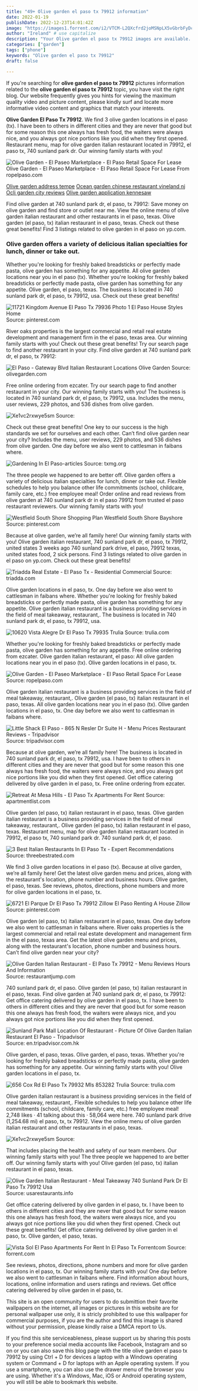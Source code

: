 ```yaml
---
title: "49+ Olive garden el paso tx 79912 information"
date: 2022-01-19
publishDate: 2022-12-23T14:01:42Z
image: "https://images1.forrent.com/i2/VTCM-L2QXcfrd2joMSNpLX5vGbrbFyDcBxBcx4ztOok/117/image.jpg"
author: "Ireland" # use capitalize
description: "Your Olive garden el paso tx 79912 images are available. Olive garden el paso tx 79912 are a topic that is being searched for and liked by netizens today. You can Find and Download the Olive garden el paso tx 79912 files here. Download all free photos."
categories: ["garden"]
tags: ["phone"]
keywords: "Olive garden el paso tx 79912"
draft: false

---
```


If you're searching for **olive garden el paso tx 79912** pictures information related to the **olive garden el paso tx 79912** topic, you have visit the right  blog.  Our website frequently  gives you  hints  for viewing  the maximum  quality video and picture  content, please kindly surf and locate more informative video content and graphics  that match your interests.

**Olive Garden El Paso Tx 79912**. We find 3 olive garden locations in el paso (tx). I have been to others in different cities and they are never that good but for some reason this one always has fresh food, the waiters were always nice, and you always got nice portions like you did when they first opened. Restaurant menu, map for olive garden italian restaurant located in 79912, el paso tx, 740 sunland park dr. Our winning family starts with you!

![Olive Garden - El Paseo Marketplace - El Paso Retail Space For Lease](https://river-oaks-production.s3.amazonaws.com/properties/image_1s/000/000/154/large/El_Paseo-52.jpg?1569964367 "Olive Garden - El Paseo Marketplace - El Paso Retail Space For Lease")
Olive Garden - El Paseo Marketplace - El Paso Retail Space For Lease From ropelpaso.com

[Olive garden address tempe](/olive-garden-address-tempe/)
[Ocean garden chinese restaurant vineland nj](/ocean-garden-chinese-restaurant-vineland-nj/)
[Ocli garden city reviews](/ocli-garden-city-reviews/)
[Olive garden application kennesaw](/olive-garden-application-kennesaw/)

Find olive garden at 740 sunland park dr, el paso, tx 79912: Save money on olive garden and find store or outlet near me. View the online menu of olive garden italian restaurant and other restaurants in el paso, texas. Olive garden (el paso, tx) italian restaurant in el paso, texas. Check out these great benefits! Find 3 listings related to olive garden in el paso on yp.com.

### Olive garden offers a variety of delicious italian specialties for lunch, dinner or take out.

Whether you&#039;re looking for freshly baked breadsticks or perfectly made pasta, olive garden has something for any appetite. All olive garden locations near you in el paso (tx). Whether you&#039;re looking for freshly baked breadsticks or perfectly made pasta, olive garden has something for any appetite. Olive garden, el paso, texas. The business is located in 740 sunland park dr, el paso, tx 79912, usa. Check out these great benefits!


![11721 Kingdom Avenue El Paso Tx 79936 Photo 1 El Paso House Styles Home](https://i.pinimg.com/736x/06/fb/80/06fb80636dfb54ff4edca1d5f6824602--master-bedrooms-bath.jpg "11721 Kingdom Avenue El Paso Tx 79936 Photo 1 El Paso House Styles Home")
Source: pinterest.com

River oaks properties is the largest commercial and retail real estate development and management firm in the el paso, texas area. Our winning family starts with you! Check out these great benefits! Try our search page to find another restaurant in your city. Find olive garden at 740 sunland park dr, el paso, tx 79912:

![El Paso - Gateway Blvd Italian Restaurant Locations Olive Garden](https://media.olivegarden.com/en_us/images/marketing/italian-restaurant-olive-garden-location-g4-rdv.jpg "El Paso - Gateway Blvd Italian Restaurant Locations Olive Garden")
Source: olivegarden.com

Free online ordering from ezcater. Try our search page to find another restaurant in your city. Our winning family starts with you! The business is located in 740 sunland park dr, el paso, tx 79912, usa. Includes the menu, user reviews, 229 photos, and 536 dishes from olive garden.

![Xe1vc2rxwye5sm](https://ap.rdcpix.com/b08f0c5449e2b10b43dcf830ba3c17eal-m3928440565od-w480_h360.jpg "Xe1vc2rxwye5sm")
Source: 

Check out these great benefits! One key to our success is the high standards we set for ourselves and each other. Can’t find olive garden near your city? Includes the menu, user reviews, 229 photos, and 536 dishes from olive garden. One day before we also went to cattlesman in faibans where.

![Gardening In El Paso-articles](https://txmg-wpengine.netdna-ssl.com/elpaso/files/2020/11/CR-605-Mid-November-2020-Updates.jpg "Gardening In El Paso-articles")
Source: txmg.org

The three people we happened to are better off. Olive garden offers a variety of delicious italian specialties for lunch, dinner or take out. Flexible schedules to help you balance other life commitments (school, childcare, family care, etc.) free employee meal! Order online and read reviews from olive garden at 740 sunland park dr in el paso 79912 from trusted el paso restaurant reviewers. Our winning family starts with you!

![Westfield South Shore Shopping Plan Westfield South Shore Bayshore](https://i.pinimg.com/originals/18/15/04/1815044867886cbc92552d7a5b17a5ff.jpg "Westfield South Shore Shopping Plan Westfield South Shore Bayshore")
Source: pinterest.com

Because at olive garden, we’re all family here! Our winning family starts with you! Olive garden italian restaurant, 740 sunland park dr, el paso, tx 79912, united states 3 weeks ago 740 sunland park drive, el paso, 79912 texas, united states food, 2 sick persons. Find 3 listings related to olive garden in el paso on yp.com. Check out these great benefits!

![Triadda Real Estate - El Paso Tx - Residential Commercial](https://www.triadda.com/wp-content/uploads/2017/08/6709-Hermoso-del-Sol-El-Paso-TX-79912-Home-for-sale-Triadda-Real-Estate-2-1024x680.jpg "Triadda Real Estate - El Paso Tx - Residential Commercial")
Source: triadda.com

Olive garden locations in el paso, tx. One day before we also went to cattlesman in faibans where. Whether you&#039;re looking for freshly baked breadsticks or perfectly made pasta, olive garden has something for any appetite. Olive garden italian restaurant is a business providing services in the field of meal takeaway, restaurant,. The business is located in 740 sunland park dr, el paso, tx 79912, usa.

![10620 Vista Alegre Dr El Paso Tx 79935 Trulia](https://www.trulia.com/pictures/thumbs_5/zillowstatic/fp/4f2507865cf0c727da62b6ff226e55c8-full.jpg "10620 Vista Alegre Dr El Paso Tx 79935 Trulia")
Source: trulia.com

Whether you&#039;re looking for freshly baked breadsticks or perfectly made pasta, olive garden has something for any appetite. Free online ordering from ezcater. Olive garden italian restaurant, el paso: All olive garden locations near you in el paso (tx). Olive garden locations in el paso, tx.

![Olive Garden - El Paseo Marketplace - El Paso Retail Space For Lease](https://river-oaks-production.s3.amazonaws.com/properties/image_1s/000/000/154/large/El_Paseo-52.jpg?1569964367 "Olive Garden - El Paseo Marketplace - El Paso Retail Space For Lease")
Source: ropelpaso.com

Olive garden italian restaurant is a business providing services in the field of meal takeaway, restaurant,. Olive garden (el paso, tx) italian restaurant in el paso, texas. All olive garden locations near you in el paso (tx). Olive garden locations in el paso, tx. One day before we also went to cattlesman in faibans where.

![Little Shack El Paso - 865 N Resler Dr Suite H - Menu Prices Restaurant Reviews - Tripadvisor](https://media-cdn.tripadvisor.com/media/photo-s/10/1b/94/b5/little-shack.jpg "Little Shack El Paso - 865 N Resler Dr Suite H - Menu Prices Restaurant Reviews - Tripadvisor")
Source: tripadvisor.com

Because at olive garden, we’re all family here! The business is located in 740 sunland park dr, el paso, tx 79912, usa. I have been to others in different cities and they are never that good but for some reason this one always has fresh food, the waiters were always nice, and you always got nice portions like you did when they first opened. Get office catering delivered by olive garden in el paso, tx. Free online ordering from ezcater.

![Retreat At Mesa Hills - El Paso Tx Apartments For Rent](https://res.cloudinary.com/apartmentlist/image/upload/c_fit,dpr_auto,f_auto,h_640,q_auto,w_640/41e9c8c3682b9c88bed4f6307a30fdcf.jpg "Retreat At Mesa Hills - El Paso Tx Apartments For Rent")
Source: apartmentlist.com

Olive garden (el paso, tx) italian restaurant in el paso, texas. Olive garden italian restaurant is a business providing services in the field of meal takeaway, restaurant,. Olive garden (el paso, tx) italian restaurant in el paso, texas. Restaurant menu, map for olive garden italian restaurant located in 79912, el paso tx, 740 sunland park dr. 740 sunland park dr, el paso.

![3 Best Italian Restaurants In El Paso Tx - Expert Recommendations](https://threebestrated.com/images/TrattoriaBellaSera-ElPaso-TX.jpeg "3 Best Italian Restaurants In El Paso Tx - Expert Recommendations")
Source: threebestrated.com

We find 3 olive garden locations in el paso (tx). Because at olive garden, we’re all family here! Get the latest olive garden menu and prices, along with the restaurant&#039;s location, phone number and business hours. Olive garden, el paso, texas. See reviews, photos, directions, phone numbers and more for olive garden locations in el paso, tx.

![6721 El Parque Dr El Paso Tx 79912 Zillow El Paso Renting A House Zillow](https://i.pinimg.com/originals/a8/8d/b2/a88db237865887bca77ee1ace5145a0a.jpg "6721 El Parque Dr El Paso Tx 79912 Zillow El Paso Renting A House Zillow")
Source: pinterest.com

Olive garden (el paso, tx) italian restaurant in el paso, texas. One day before we also went to cattlesman in faibans where. River oaks properties is the largest commercial and retail real estate development and management firm in the el paso, texas area. Get the latest olive garden menu and prices, along with the restaurant&#039;s location, phone number and business hours. Can’t find olive garden near your city?

![Olive Garden Italian Restaurant - El Paso Tx 79912 - Menu Reviews Hours And Information](https://restaurantjump.com/wp-content/uploads/2021/06/Olive-Garden-Italian-Restaurant-66.jpeg "Olive Garden Italian Restaurant - El Paso Tx 79912 - Menu Reviews Hours And Information")
Source: restaurantjump.com

740 sunland park dr, el paso. Olive garden (el paso, tx) italian restaurant in el paso, texas. Find olive garden at 740 sunland park dr, el paso, tx 79912: Get office catering delivered by olive garden in el paso, tx. I have been to others in different cities and they are never that good but for some reason this one always has fresh food, the waiters were always nice, and you always got nice portions like you did when they first opened.

![Sunland Park Mall Location Of Restaurant - Picture Of Olive Garden Italian Restaurant El Paso - Tripadvisor](https://media-cdn.tripadvisor.com/media/photo-s/09/8f/72/66/olive-garden.jpg "Sunland Park Mall Location Of Restaurant - Picture Of Olive Garden Italian Restaurant El Paso - Tripadvisor")
Source: en.tripadvisor.com.hk

Olive garden, el paso, texas. Olive garden, el paso, texas. Whether you&#039;re looking for freshly baked breadsticks or perfectly made pasta, olive garden has something for any appetite. Our winning family starts with you! Olive garden locations in el paso, tx.

![656 Cox Rd El Paso Tx 79932 Mls 853282 Trulia](https://www.trulia.com/pictures/thumbs_6/zillowstatic/fp/203b7c99483e61a0f6887ff74dbbc15f-full.jpg "656 Cox Rd El Paso Tx 79932 Mls 853282 Trulia")
Source: trulia.com

Olive garden italian restaurant is a business providing services in the field of meal takeaway, restaurant,. Flexible schedules to help you balance other life commitments (school, childcare, family care, etc.) free employee meal! 2,748 likes · 41 talking about this · 58,064 were here. 740 sunland park drive (1,254.68 mi) el paso, tx, tx 79912. View the online menu of olive garden italian restaurant and other restaurants in el paso, texas.

![Xe1vc2rxwye5sm](https://ap.rdcpix.com/a124bada6631e7a5a3d2cd37c90f8450l-m2144284746od-w480_h360.jpg "Xe1vc2rxwye5sm")
Source: 

That includes placing the health and safety of our team members. Our winning family starts with you! The three people we happened to are better off. Our winning family starts with you! Olive garden (el paso, tx) italian restaurant in el paso, texas.

![Olive Garden Italian Restaurant - Meal Takeaway 740 Sunland Park Dr El Paso Tx 79912 Usa](https://cdn.usarestaurants.info/assets/uploads/29eae0919276fbb61fd52e98596d25b3_-united-states-texas-el-paso-county-el-paso-olive-garden-italian-restaurant-915-585-1097htm.jpg "Olive Garden Italian Restaurant - Meal Takeaway 740 Sunland Park Dr El Paso Tx 79912 Usa")
Source: usarestaurants.info

Get office catering delivered by olive garden in el paso, tx. I have been to others in different cities and they are never that good but for some reason this one always has fresh food, the waiters were always nice, and you always got nice portions like you did when they first opened. Check out these great benefits! Get office catering delivered by olive garden in el paso, tx. Olive garden, el paso, texas.

![Vista Sol El Paso Apartments For Rent In El Paso Tx Forrentcom](https://images1.forrent.com/i2/VTCM-L2QXcfrd2joMSNpLX5vGbrbFyDcBxBcx4ztOok/117/image.jpg "Vista Sol El Paso Apartments For Rent In El Paso Tx Forrentcom")
Source: forrent.com

See reviews, photos, directions, phone numbers and more for olive garden locations in el paso, tx. Our winning family starts with you! One day before we also went to cattlesman in faibans where. Find information about hours, locations, online information and users ratings and reviews. Get office catering delivered by olive garden in el paso, tx.

This site is an open community for users to do submittion their favorite wallpapers on the internet, all images or pictures in this website are for personal wallpaper use only, it is stricly prohibited to use this wallpaper for commercial purposes, if you are the author and find this image is shared without your permission, please kindly raise a DMCA report to Us.

If you find this site serviceableness, please support us by sharing this posts to your preference social media accounts like Facebook, Instagram and so on or you can also save this blog page with the title olive garden el paso tx 79912 by using Ctrl + D for devices a laptop with a Windows operating system or Command + D for laptops with an Apple operating system. If you use a smartphone, you can also use the drawer menu of the browser you are using. Whether it's a Windows, Mac, iOS or Android operating system, you will still be able to bookmark this website.
